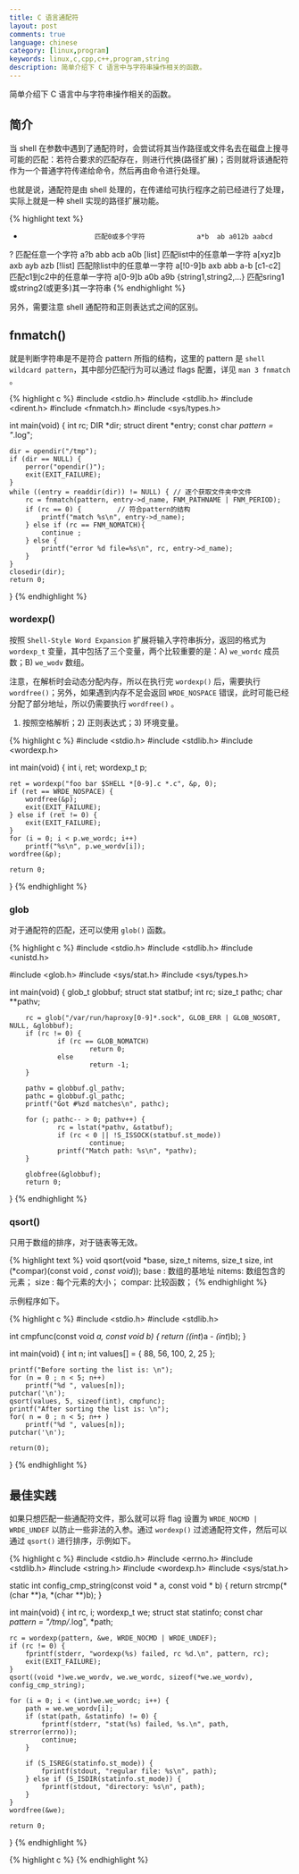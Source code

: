 ```yaml
---
title: C 语言通配符
layout: post
comments: true
language: chinese
category: [linux,program]
keywords: linux,c,cpp,c++,program,string
description: 简单介绍下 C 语言中与字符串操作相关的函数。
---
```


简单介绍下 C 语言中与字符串操作相关的函数。

<!-- more -->

## 简介

当 shell 在参数中遇到了通配符时，会尝试将其当作路径或文件名去在磁盘上搜寻可能的匹配：若符合要求的匹配存在，则进行代换(路径扩展)；否则就将该通配符作为一个普通字符传递给命令，然后再由命令进行处理。

也就是说，通配符是由 shell 处理的，在传递给可执行程序之前已经进行了处理，实际上就是一种 shell 实现的路径扩展功能。

{% highlight text %}
*                       匹配0或多个字符             a*b  ab a012b aabcd
?                       匹配任意一个字符            a?b  abb acb a0b
[list]                  匹配list中的任意单一字符    a[xyz]b  axb ayb azb
[!list]                 匹配除list中的任意单一字符  a[!0-9]b  axb abb a-b
[c1-c2]                 匹配c1到c2中的任意单一字符  a[0-9]b   a0b a9b
{string1,string2,...}   匹配sring1或string2(或更多)其一字符串
{% endhighlight %}

另外，需要注意 shell 通配符和正则表达式之间的区别。

## fnmatch()

就是判断字符串是不是符合 pattern 所指的结构，这里的 pattern 是 `shell wildcard pattern`，其中部分匹配行为可以通过 flags 配置，详见 `man 3 fnmatch` 。

<!-- int fnmatch(const char *pattern, const char *string, int flags); -->

{% highlight c %}
#include <stdio.h>
#include <stdlib.h>
#include <dirent.h>
#include <fnmatch.h>
#include <sys/types.h>

int main(void)
{
	int rc;
	DIR *dir;
	struct dirent *entry;
	const char *pattern = "*.log";

	dir = opendir("/tmp");
	if (dir == NULL) {
		perror("opendir()");
		exit(EXIT_FAILURE);
	}
	while ((entry = readdir(dir)) != NULL) { // 逐个获取文件夹中文件
		rc = fnmatch(pattern, entry->d_name, FNM_PATHNAME | FNM_PERIOD);
		if (rc == 0) {         // 符合pattern的结构
			printf("match %s\n", entry->d_name);
		} else if (rc == FNM_NOMATCH){
			continue ;
		} else {
			printf("error %d file=%s\n", rc, entry->d_name);
		}
	}
	closedir(dir);
	return 0;
}
{% endhighlight %}

### wordexp()

按照 `Shell-Style Word Expansion` 扩展将输入字符串拆分，返回的格式为 `wordexp_t` 变量，其中包括了三个变量，两个比较重要的是：A) `we_wordc` 成员数；B) `we_wodv` 数组。

注意，在解析时会动态分配内存，所以在执行完 `wordexp()` 后，需要执行 `wordfree()`；另外，如果遇到内存不足会返回 `WRDE_NOSPACE` 错误，此时可能已经分配了部分地址，所以仍需要执行 `wordfree()` 。

1) 按照空格解析；2) 正则表达式；3) 环境变量。

{% highlight c %}
#include <stdio.h>
#include <stdlib.h>
#include <wordexp.h>

int main(void)
{
	int i, ret;
	wordexp_t p;

	ret = wordexp("foo bar $SHELL *[0-9].c *.c", &p, 0);
	if (ret == WRDE_NOSPACE) {
		wordfree(&p);
		exit(EXIT_FAILURE);
	} else if (ret != 0) {
		exit(EXIT_FAILURE);
	}
	for (i = 0; i < p.we_wordc; i++)
		printf("%s\n", p.we_wordv[i]);
	wordfree(&p);

	return 0;
}
{% endhighlight %}

### glob

对于通配符的匹配，还可以使用 `glob()` 函数。

{% highlight c %}
#include <stdio.h>
#include <stdlib.h>
#include <unistd.h>

#include <glob.h>
#include <sys/stat.h>
#include <sys/types.h>

int main(void)
{
        glob_t globbuf;
        struct stat statbuf;
        int rc;
        size_t pathc;
        char **pathv;

        rc = glob("/var/run/haproxy[0-9]*.sock", GLOB_ERR | GLOB_NOSORT, NULL, &globbuf);
        if (rc != 0) {
                if (rc == GLOB_NOMATCH)
                        return 0;
                else
                        return -1;
        }

        pathv = globbuf.gl_pathv;
        pathc = globbuf.gl_pathc;
        printf("Got #%zd matches\n", pathc);

        for (; pathc-- > 0; pathv++) {
                rc = lstat(*pathv, &statbuf);
                if (rc < 0 || !S_ISSOCK(statbuf.st_mode))
                        continue;
                printf("Match path: %s\n", *pathv);
        }

        globfree(&globbuf);
        return 0;
}
{% endhighlight %}

<!-- http://www.gnu.org/software/libc/manual/html_node/Word-Expansion.html -->

### qsort()

只用于数组的排序，对于链表等无效。

{% highlight text %}
void qsort(void *base, size_t nitems, size_t size, int (*compar)(const void *, const void*));
    base  : 数组的基地址
    nitems: 数组包含的元素；
    size  : 每个元素的大小；
    compar: 比较函数；
{% endhighlight %}

示例程序如下。

{% highlight c %}
#include <stdio.h>
#include <stdlib.h>

int cmpfunc(const void *a, const void *b)
{
	return (*(int*)a - *(int*)b);
}

int main(void)
{
	int n;
	int values[] = { 88, 56, 100, 2, 25 };

	printf("Before sorting the list is: \n");
	for (n = 0 ; n < 5; n++)
		printf("%d ", values[n]);
	putchar('\n');
	qsort(values, 5, sizeof(int), cmpfunc);
	printf("After sorting the list is: \n");
	for( n = 0 ; n < 5; n++ )
		printf("%d ", values[n]);
	putchar('\n');

	return(0);
}
{% endhighlight %}

## 最佳实践

如果只想匹配一些通配符文件，那么就可以将 flag 设置为 `WRDE_NOCMD | WRDE_UNDEF` 以防止一些非法的入参。通过 `wordexp()` 过滤通配符文件，然后可以通过 `qsort()` 进行排序，示例如下。

{% highlight c %}
#include <stdio.h>
#include <errno.h>
#include <stdlib.h>
#include <string.h>
#include <wordexp.h>
#include <sys/stat.h>

static int config_cmp_string(const void * a, const void * b)
{
        return strcmp(*(char **)a, *(char **)b);
}

int main(void)
{
	int rc, i;
	wordexp_t we;
	struct stat statinfo;
	const char *pattern = "/tmp/*.log", *path;

	rc = wordexp(pattern, &we, WRDE_NOCMD | WRDE_UNDEF);
	if (rc != 0) {
		fprintf(stderr, "wordexp(%s) failed, rc %d.\n", pattern, rc);
		exit(EXIT_FAILURE);
	}
	qsort((void *)we.we_wordv, we.we_wordc, sizeof(*we.we_wordv), config_cmp_string);

	for (i = 0; i < (int)we.we_wordc; i++) {
		path = we.we_wordv[i];
		if (stat(path, &statinfo) != 0) {
			fprintf(stderr, "stat(%s) failed, %s.\n", path, strerror(errno));
			continue;
		}

		if (S_ISREG(statinfo.st_mode)) {
			fprintf(stdout, "regular file: %s\n", path);
		} else if (S_ISDIR(statinfo.st_mode)) {
			fprintf(stdout, "directory: %s\n", path);
		}
	}
	wordfree(&we);

	return 0;
}
{% endhighlight %}

{% highlight c %}
{% endhighlight %}
